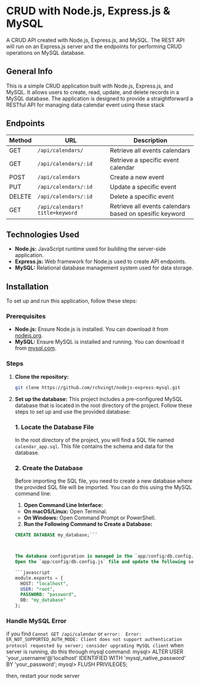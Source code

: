 # CRUD with Node.js, Express.js & MySQL

A CRUD API created with Node.js, Express.js, and MySQL. The REST API will run on an Express.js server and the endpoints for performing CRUD operations on MySQL database. 

## General Info
This is a simple CRUD application built with Node.js, Express.js, and MySQL. It allows users to create, read, update, and delete records in a MySQL database. The application is designed to provide a straightforward a RESTful API for managing data calendar event using these stack

## Endpoints

| Method | URL                          | Description                        |
|--------|------------------------------|------------------------------------|
| GET    | `/api/calendars/`             | Retrieve all events calendars      |
| GET    | `/api/calendars/:id`          | Retrieve a specific event calendar |
| POST   | `/api/calendars`              | Create a new event                |
| PUT    | `/api/calendars/:id`          | Update a specific event           |
| DELETE | `/api/calendars/:id`          | Delete a specific event           |
| GET    | `/api/calendars?title=keyword`          | Retrieve all events calendars based on spesific keyword           |

## Technologies Used

- **Node.js:** JavaScript runtime used for building the server-side application.
- **Express.js:** Web framework for Node.js used to create API endpoints.
- **MySQL:** Relational database management system used for data storage.

## Installation

To set up and run this application, follow these steps:

### Prerequisites

- **Node.js:** Ensure Node.js is installed. You can download it from [nodejs.org](https://nodejs.org/).
- **MySQL:** Ensure MySQL is installed and running. You can download it from [mysql.com](https://www.mysql.com/).

### Steps

1. **Clone the repository:**
   ```sh
   git clone https://github.com/rchvingt/nodejs-express-mysql.git

2. **Set up the database:**
    This project includes a pre-configured MySQL database that is located in the root directory of the project. Follow these steps to set up and use the provided database:

    ### 1. **Locate the Database File**

    In the root directory of the project, you will find a SQL file named `calendar_app.sql`. This file contains the schema and data for the database.

    ### 2. **Create the Database**

    Before importing the SQL file, you need to create a new database where the provided SQL file will be imported. You can do this using the MySQL command line:

    1. **Open Command Line Interface:**
    - **On macOS/Linux:** Open Terminal.
    - **On Windows:** Open Command Prompt or PowerShell.

    2. **Run the Following Command to Create a Database:**

    ```sql
   CREATE DATABASE my_database;```

   

    The database configuration is managed in the `app/config/db.config.js` file. This file contains the necessary settings to connect to your MySQL database. 
    Open the `app/config/db.config.js` file and update the following settings according to your database setup:

    ```javascript
    module.exports = {
      HOST: "localhost",
      USER: "root",
      PASSWORD: "password",
      DB: "my_database"
    };
    ```

 

### Handle MySQL Error 
if you find `Cannot GET /api/calendar` or `error:  Error: ER_NOT_SUPPORTED_AUTH_MODE: Client does not support authentication protocol requested by server; consider upgrading MySQL client` when server is running, do this through mysql command:
mysql>   ALTER USER 'your_username'@'localhost' IDENTIFIED WITH 'mysql_native_password' BY 'your_password';
mysql>   FLUSH PRIVILEGES;

then, restart your node server